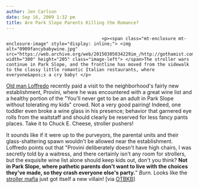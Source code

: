 ```yaml
---
author: Jen Carlson
date: Sep 16, 2009 1:32 pm
title: Are Park Slope Parents Killing the Romance?
---
```


	
										<p><span class="mt-enclosure mt-enclosure-image" style="display: inline;"> <img alt="0909fancybabywine.jpg" src="https://web.archive.org/web/20150305034229im_/http://gothamist.com/attachments/arts_jen/0909fancybabywine.jpg" width="300" height="205" class="image-left"> </span>The stroller wars continue in Park Slope, and the frontline has moved from the sidewalk to the classy little romantic Italian restaurants, where everyone&apos;s a cry baby! </p>

<p><a href="https://web.archive.org/web/20150305034229/http://fullpermissionliving.blogspot.com/2009/09/heres-little-lol-piece-by-pl-written-up.html">Old man Loffredo</a> recently paid a visit to the neighborhood&apos;s fairly new establishment, Provini, where he was encountered with a great wine list and a healthy portion of the &quot;You&apos;ll never get to be an adult in Park Slope without tolerating my kids&quot; crowd. Not a very good pairing! Indeed, one toddler even broke a wine glass in his presence; behavior that garnered eye rolls from the waitstaff and should clearly be reserved for less fancy pants places. Take it to Chuck E. Cheese, stroller pushers!</p>

<p>It sounds like if it were up to the purveyors, the parental units and their glass-shattering spawn wouldn&apos;t be allowed near the establishment. Loffredo points out that &quot;Provini deliberately doesn&apos;t have high chairs, I was secretly told by a waitress, and there certainly isn&apos;t any room for strollers, but the exquisite wine list alone should keep kids out, don&apos;t you think? <strong>Not in Park Slope, where pathetic parents don&apos;t want to live with the choices they&apos;ve made, so they crash everyone else&apos;s party.</strong>&quot; <em>Burn.</em> Looks like the <a href="https://web.archive.org/web/20150305034229/http://gothamist.com/tags/strollermafia">stroller mafia</a> just got itself a new villain! [via <a href="https://web.archive.org/web/20150305034229/http://onlytheblogknowsbrooklyn.typepad.com//only_the_blog_knows_brook/2009/09/peter-loffredo-provini-infiltrated-by-the-parents-with-kids-crowd.html">OTBKB</a>]</p>					
										
									
				